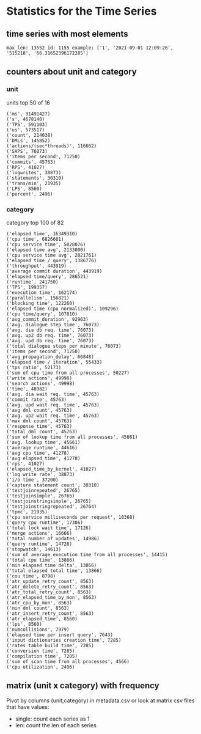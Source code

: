 # Statistics for the Time Series

## time series with most elements

    max_len: 13552 id: 1155 example: ['1', '2021-09-01 12:09:26', '515218', '66.31652396172285']

## counters about unit and category

### unit

units top 50 of 16

    ('ms', 31491427)
    ('s', 4678140)
    ('TPS', 591103)
    ('us', 573517)
    ('count', 214038)
    ('DMLs', 145852)
    ('actions/(sec*threads)', 116662)
    ('SAPS', 76073)
    ('items per second', 71250)
    ('commits', 45763)
    ('RPS', 41027)
    ('logwrites', 38873)
    ('statements', 30310)
    ('trans/min', 21935)
    ('LPS', 8560)
    ('percent', 2496)


### category

category top 100 of 82

    ('elapsed time', 16349310)
    ('cpu time', 6826601)
    ('cpu service time', 5028076)
    ('elapsed time avg', 2133000)
    ('cpu service time avg', 2021761)
    ('elapsed time / query', 1386776)
    ('throughput', 443919)
    ('average commit duration', 443919)
    ('elapsed time/query', 286521)
    ('runtime', 241750)
    ('TPS', 199357)
    ('execution time', 162174)
    ('parallelism', 156821)
    ('blocking time', 122260)
    ('elapsed time (cpu normalized)', 109296)
    ('cpu time/query', 107810)
    ('avg_commit_duration', 92963)
    ('avg. dialogue step time', 76073)
    ('avg. dia db req. time', 76073)
    ('avg. up2 db req. time', 76073)
    ('avg. upd db req. time', 76073)
    ('total dialogue steps per minute', 76073)
    ('items per second', 71250)
    ('avg_propagation_delay', 66848)
    ('elapsed time / iteration', 55433)
    ('tps ratio', 52173)
    ('sum of cpu time from all processes', 50227)
    ('write actions', 49998)
    ('search actions', 49998)
    ('time', 48982)
    ('avg. dia wait req. time', 45763)
    ('commit rate', 45763)
    ('avg. upd wait req. time', 45763)
    ('avg dml count', 45763)
    ('avg. up2 wait req. time', 45763)
    ('max dml count', 45763)
    ('response time', 45763)
    ('total dml count', 45763)
    ('sum of lookup time from all processes', 45661)
    ('avg. lookup time', 45661)
    ('average runtime', 44616)
    ('avg cpu time', 41278)
    ('avg elapsed time', 41278)
    ('rps', 41027)
    ('elapsed_time_by_kernel', 41027)
    ('log write rate', 38873)
    ('i/o time', 37200)
    ('capture statement count', 30310)
    ('testjoinrepeated', 26765)
    ('testjoinsimple', 26765)
    ('testjoinstringsimple', 26765)
    ('testjoinstringrepeated', 26764)
    ('tpmc', 21935)
    ('cpu service milliseconds per request', 18368)
    ('query cpu runtime', 17306)
    ('total lock wait time', 17126)
    ('merge actions', 16666)
    ('total number of updates', 14986)
    ('query runtime', 14728)
    ('stopwatch', 14613)
    ('sum of average execution time from all processes', 14415)
    ('total cpu time', 13866)
    ('min elapsed time delta', 13866)
    ('total elapsed total time', 13866)
    ('cou time', 8798)
    ('atr_update_retry_count', 8563)
    ('atr_delete_retry_count', 8563)
    ('atr_total_retry_count', 8563)
    ('atr_elapsed_time_by_mon', 8563)
    ('atr_cpu_by_mon', 8563)
    ('min dml count', 8563)
    ('atr_insert_retry_count', 8563)
    ('atr_elapsed_time', 8560)
    ('lps', 8560)
    ('numcollisions', 7979)
    ('elapsed time per insert query', 7643)
    ('input dictionaries creation time', 7285)
    ('rates table build time', 7285)
    ('conversion time', 7285)
    ('compilation time', 7205)
    ('sum of scan time from all processes', 4566)
    ('cpu utilization', 2496)


## matrix (unit x category) with frequency

Pivot by columns (unit,category) in metadata.csv
or look at matrix csv files that have values:

- single: count each series as 1
- len: count the len of each series

